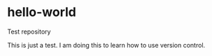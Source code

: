 # hello-world
Test repository


This is just a test. I am doing this to learn how to use version control.
